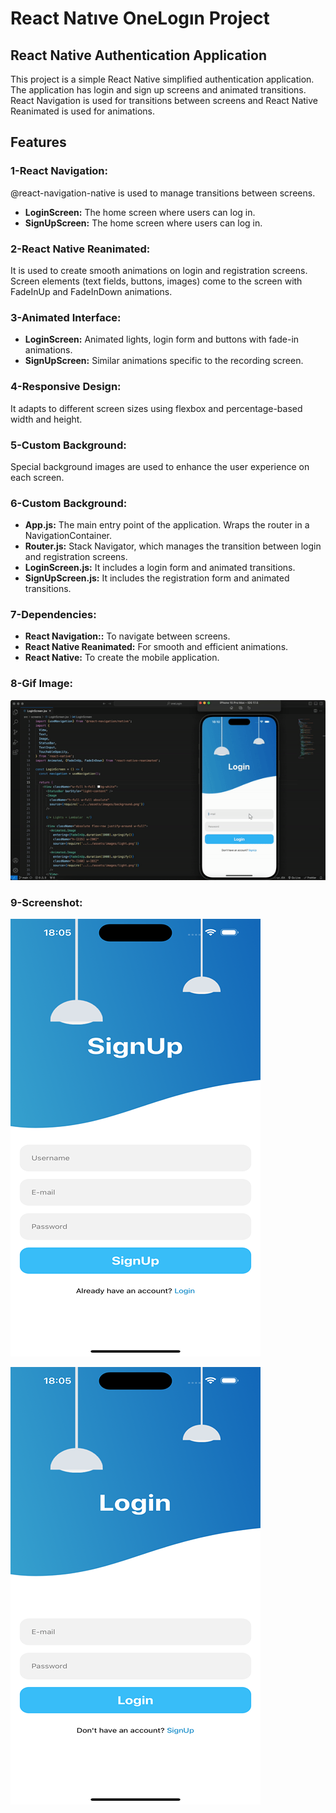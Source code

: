 # React Natıve OneLogın Project

## React Native Authentication Application

This project is a simple React Native simplified authentication application. The application has login and sign up screens and animated transitions. React Navigation is used for transitions between screens and React Native Reanimated is used for animations.

## Features

### **1-React Navigation:**

@react-navigation-native is used to manage transitions between screens.

- **LoginScreen:** The home screen where users can log in.
- **SignUpScreen:** The home screen where users can log in.

### **2-React Native Reanimated:**

It is used to create smooth animations on login and registration screens. Screen elements (text fields, buttons, images) come to the screen with FadeInUp and FadeInDown animations.

### **3-Animated Interface:**

- **LoginScreen:** Animated lights, login form and buttons with fade-in animations.
- **SignUpScreen:** Similar animations specific to the recording screen.

### **4-Responsive Design:**

It adapts to different screen sizes using flexbox and percentage-based width and height.

### **5-Custom Background:**

Special background images are used to enhance the user experience on each screen.

### **6-Custom Background:**

- **App.js:** The main entry point of the application. Wraps the router in a NavigationContainer.
- **Router.js:** Stack Navigator, which manages the transition between login and registration screens.
- **LoginScreen.js:** It includes a login form and animated transitions.
- **SignUpScreen.js:** It includes the registration form and animated transitions.

### **7-Dependencies:**

- **React Navigation::** To navigate between screens.
- **React Native Reanimated:** For smooth and efficient animations.
- **React Native:** To create the mobile application.

### **8-Gif Image:**

![](./assets/onLogin.gif)

### **9-Screenshot:**

![](./assets/images/oneLogin11.png)

![](./assets/images/oneLogin22.png)
